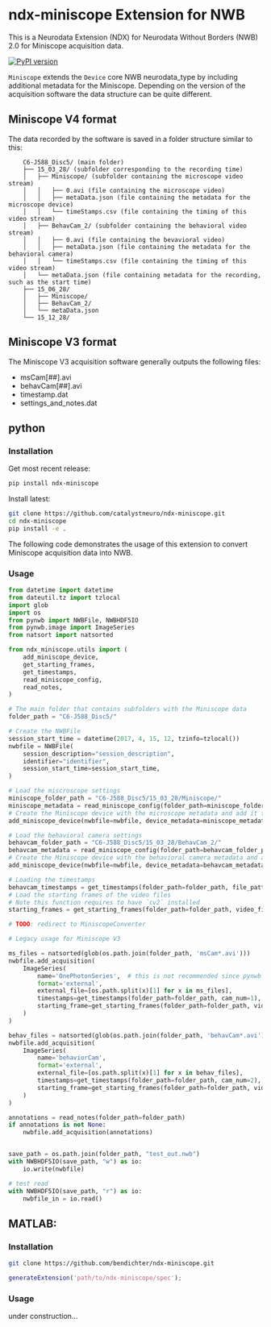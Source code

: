 # ndx-miniscope Extension for NWB

This is a Neurodata Extension (NDX) for Neurodata Without Borders (NWB) 2.0 for Miniscope acquisition data.

[![PyPI version](https://badge.fury.io/py/ndx-miniscope.svg)](https://badge.fury.io/py/ndx-miniscope)

`Miniscope` extends the `Device` core NWB neurodata_type by including additional metadata for the Miniscope.
Depending on the version of the acquisition software the data structure can be quite different.

## Miniscope V4 format
The data recorded by the software is saved in a folder structure similar to this:

        C6-J588_Disc5/ (main folder)
        ├── 15_03_28/ (subfolder corresponding to the recording time)
        │   ├── Miniscope/ (subfolder containing the microscope video stream)
        │   │   ├── 0.avi (file containing the microscope video)
        │   │   ├── metaData.json (file containing the metadata for the microscope device)
        │   │   └── timeStamps.csv (file containing the timing of this video stream)
        │   ├── BehavCam_2/ (subfolder containing the behavioral video stream)
        │   │   ├── 0.avi (file containing the bevavioral video)
        │   │   ├── metaData.json (file containing the metadata for the behavioral camera)
        │   │   └── timeStamps.csv (file containing the timing of this video stream)
        │   └── metaData.json (file containing metadata for the recording, such as the start time)
        ├── 15_06_28/
        │   ├── Miniscope/
        │   ├── BehavCam_2/
        │   └── metaData.json
        └── 15_12_28/

## Miniscope V3 format
The Miniscope V3 acquisition software generally outputs the following files:

* msCam[##].avi
* behavCam[##].avi
* timestamp.dat
* settings_and_notes.dat


## python
### Installation

Get most recent release:
```bash
pip install ndx-miniscope
```

Install latest:
```bash
git clone https://github.com/catalystneuro/ndx-miniscope.git
cd ndx-miniscope
pip install -e .
```

The following code demonstrates the usage of this extension to convert Miniscope acquisition data into NWB.

### Usage

```python
from datetime import datetime
from dateutil.tz import tzlocal
import glob
import os
from pynwb import NWBFile, NWBHDF5IO
from pynwb.image import ImageSeries
from natsort import natsorted

from ndx_miniscope.utils import (
    add_miniscope_device,
    get_starting_frames,
    get_timestamps,
    read_miniscope_config,
    read_notes,
)

# The main folder that contains subfolders with the Miniscope data
folder_path = "C6-J588_Disc5/"

# Create the NWBFile
session_start_time = datetime(2017, 4, 15, 12, tzinfo=tzlocal())
nwbfile = NWBFile(
    session_description="session_description",
    identifier="identifier",
    session_start_time=session_start_time,
)

# Load the miscroscope settings
miniscope_folder_path = "C6-J588_Disc5/15_03_28/Miniscope/"
miniscope_metadata = read_miniscope_config(folder_path=miniscope_folder_path)
# Create the Miniscope device with the microscope metadata and add it to NWB
add_miniscope_device(nwbfile=nwbfile, device_metadata=miniscope_metadata)

# Load the behavioral camera settings
behavcam_folder_path = "C6-J588_Disc5/15_03_28/BehavCam_2/"
behavcam_metadata = read_miniscope_config(folder_path=behavcam_folder_path)
# Create the Miniscope device with the behavioral camera metadata and add it to NWB
add_miniscope_device(nwbfile=nwbfile, device_metadata=behavcam_metadata)

# Loading the timestamps
behavcam_timestamps = get_timestamps(folder_path=folder_path, file_pattern="BehavCam*/timeStamps.csv")
# Load the starting frames of the video files
# Note this function requires to have `cv2` installed
starting_frames = get_starting_frames(folder_path=folder_path, video_file_pattern="*/BehavCam*/*.avi")

# TODO: redirect to MiniscopeConverter

# Legacy usage for Miniscope V3

ms_files = natsorted(glob(os.path.join(folder_path, 'msCam*.avi')))
nwbfile.add_acquisition(
    ImageSeries(
        name='OnePhotonSeries',  # this is not recommended since pynwb has native OnePhotonSeries
        format='external',
        external_file=[os.path.split(x)[1] for x in ms_files],
        timestamps=get_timestamps(folder_path=folder_path, cam_num=1),
        starting_frame=get_starting_frames(folder_path=folder_path, video_file_pattern="msCam*.avi"),
    )
)

behav_files = natsorted(glob(os.path.join(folder_path, 'behavCam*.avi')))
nwbfile.add_acquisition(
    ImageSeries(
        name='behaviorCam',
        format='external',
        external_file=[os.path.split(x)[1] for x in behav_files],
        timestamps=get_timestamps(folder_path=folder_path, cam_num=2),
        starting_frame=get_starting_frames(folder_path=folder_path, video_file_pattern="behavCam*.avi"),
    )
)

annotations = read_notes(folder_path=folder_path)
if annotations is not None:
    nwbfile.add_acquisition(annotations)


save_path = os.path.join(folder_path, "test_out.nwb")
with NWBHDF5IO(save_path, "w") as io:
    io.write(nwbfile)

# test read
with NWBHDF5IO(save_path, "r") as io:
    nwbfile_in = io.read()

```


## MATLAB:
### Installation
```bash
git clone https://github.com/bendichter/ndx-miniscope.git
```
```matlab
generateExtension('path/to/ndx-miniscope/spec');
```

### Usage
under construction...
